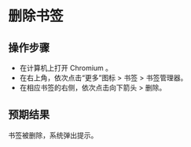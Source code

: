 # 删除书签

## 操作步骤

- 在计算机上打开 Chromium 。
- 在右上角，依次点击“更多”图标 > 书签 > 书签管理器。
- 在相应书签的右侧，依次点击向下箭头 > 删除。

## 预期结果

书签被删除，系统弹出提示。

